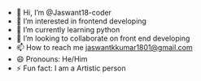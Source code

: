 - 👋 Hi, I’m @Jaswant18-coder
- 👀 I’m interested in frontend developing
- 🌱 I’m currently learning python
- 💞️ I’m looking to collaborate on front end developing
- 📫 How to reach me jaswantkkumar1801@gmail.com
- 😄 Pronouns: He/Him
- ⚡ Fun fact: I am a Artistic person

<!---
Jaswant18-coder/Jaswant18-coder is a ✨ special ✨ repository because its `README.md` (this file) appears on your GitHub profile.
You can click the Preview link to take a look at your changes.
--->
